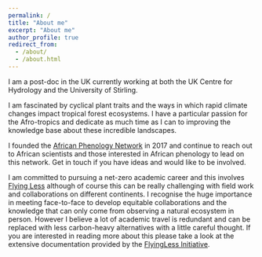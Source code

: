 ```yaml
---
permalink: /
title: "About me"
excerpt: "About me"
author_profile: true
redirect_from: 
  - /about/
  - /about.html
---
```


I am a post-doc in the UK currently working at both the UK Centre for Hydrology and the University of Stirling.

I am fascinated by cyclical plant traits and the ways in which rapid climate changes impact tropical forest ecosystems. I have a particular passion for the Afro-tropics and dedicate as much time as I can to improving the knowledge base about these incredible landscapes.

I founded the [African Phenology Network](https://africanphenologynetwork.online) in 2017 and continue to reach out to African scientists and those interested in African phenology to lead on this network. Get in touch if you have ideas and would like to be involved.

I am committed to pursuing a net-zero academic career and this involves [Flying Less](https://academicflyingblog.wordpress.com) although of course this can be really challenging with field work and collaborations on different continents. I recognise the huge importance in meeting face-to-face to develop equitable collaborations and the knowledge that can only come from observing a natural ecosystem in person. However I believe a lot of academic travel is redundant and can be replaced with less carbon-heavy alternatives with a little careful thought. If you are interested in reading more about this please take a look at the extensive documentation provided by the [FlyingLess Initiative](https://docs.google.com/document/d/1URRRh4zMSpvtZY08F9-Rkbx0qkNNmfzIzqOlqZWKxkE/edit).

